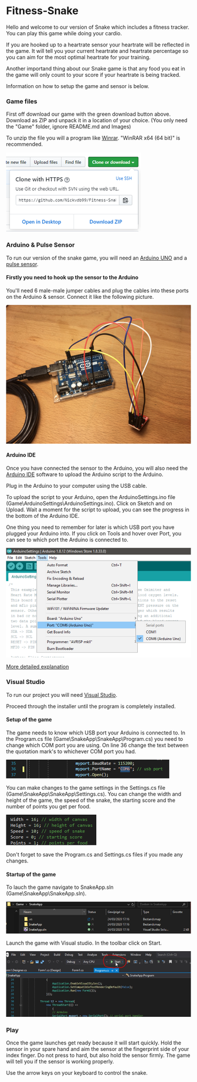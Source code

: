 # Fitness-Snake

Hello and welcome to our version of Snake which includes a fitness tracker. You can play this game while doing your cardio.

If you are hooked up to a heartrate sensor your heartrate will be reflected in the game. It will tell you your current heartrate and heartrate percentage so you can aim for the most optimal heartrate for your training.

Another importand thing about our Snake game is that any food you eat in the game will only count to your score if your heartrate is being tracked.

Information on how to setup the game and sensor is below.

### Game files

First off download our game with the green download button above. Download as ZIP and unpack it in a location of your choice. (You only need the "Game" folder, ignore README.md and Images)

To unzip the file you will a program like [Winrar](https://www.rarlab.com/download.htm). "WinRAR x64 (64 bit)" is recommended.

![Download](Images/download.PNG)

### Arduino & Pulse Sensor

To run our version of the snake game, you will need an [Arduino UNO](https://store.arduino.cc/arduino-uno-rev3) and a [pulse sensor](https://learn.sparkfun.com/tutorials/sparkfun-pulse-oximeter-and-heart-rate-monitor-hookup-guide).

#### Firstly you need to hook up the sensor to the Arduino

You'll need 6 male-male jumper cables and plug the cables into these ports on the Arduino & sensor. Connect it like the following picture. 

![SensorAndArduino](Images/SensorAndArduino.PNG)

#### Arduino IDE

Once you have connected the sensor to the Arduino, you will also need the [Arduino IDE](https://www.arduino.cc/download_handler.php) software to upload the Arduino script to the Arduino.

Plug in the Arduino to your computer using the USB cable.

To upload the script to your Arduino, open the ArduinoSettings.ino file (Game\ArduinoSettings\ArduinoSettings.ino).
Click on Sketch and on Upload. Wait a moment for the script to upload, you can see the progress in the bottom of the Arduino IDE.

One thing you need to remember for later is which USB port you have plugged your Arduino into. If you click on Tools and hover over Port, you can see to which port the Arduino is connected to.

![Arduino](Images/Arduino.PNG)

[More detailed explanation](https://github.com/aliekens/pulse_sensor_tutorial)

### Visual Studio

To run our project you will need [Visual Studio](https://visualstudio.microsoft.com/downloads/).

Proceed through the installer until the program is completely installed.

#### Setup of the game

The game needs to know which USB port your Arduino is connected to. In the Program.cs file (Game\SnakeApp\SnakeApp\Program.cs) you need to change which COM port you are using. On line 36 change the text between the quotation mark's to whichever COM port you had.

![Ports](Images/Port.PNG)

You can make changes to the game settings in the Settings.cs file (Game\SnakeApp\SnakeApp\Settings.cs). You can change the width and height of the game, the speed of the snake, the starting score and the number of points you get per food.

![Settings](Images/Settings.PNG)

Don't forget to save the Program.cs and Settings.cs files if you made any changes.

#### Startup of the game

To lauch the game navigate to SnakeApp.sln (Game\SnakeApp\SnakeApp.sln). 

![SLN](Images/SLNFolder.PNG)

Launch the game with Visual studio. In the toolbar click on Start.

![Start](Images/start.PNG)

### Play

Once the game launches get ready because it will start quickly. Hold the sensor in your spare hand and aim the sensor at the fingerprint side of your index finger. Do not press to hard, but also hold the sensor firmly. The game will tell you if the sensor is working properly.

Use the arrow keys on your keyboard to control the snake.
